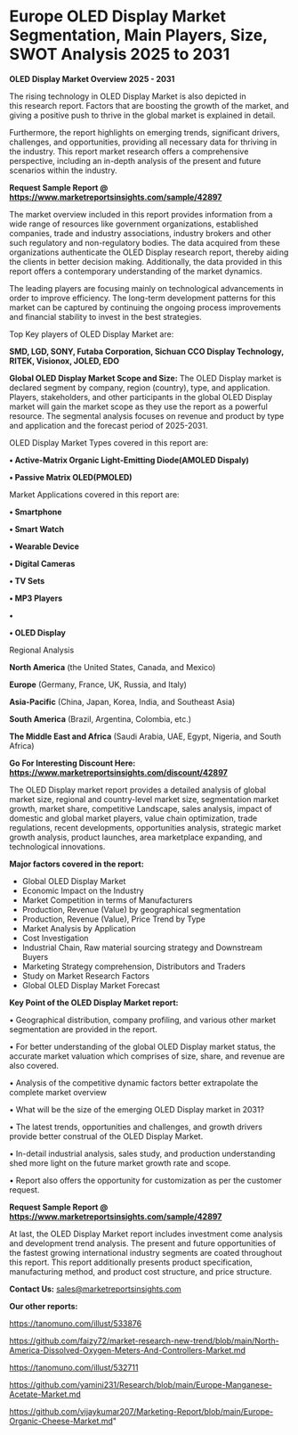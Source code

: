 # Europe OLED Display Market Segmentation, Main Players, Size, SWOT Analysis 2025 to 2031

<Strong> OLED Display Market Overview 2025 - 2031</strong>

The rising technology in OLED Display Market is also depicted in this research report. Factors that are boosting the growth of the market, and giving a positive push to thrive in the global market is explained in detail.

Furthermore, the report highlights on emerging trends, significant drivers, challenges, and opportunities, providing all necessary data for thriving in the industry. This report market research offers a comprehensive perspective, including an in-depth analysis of the present and future scenarios within the industry.

<strong>Request Sample Report @ <a href=https://www.marketreportsinsights.com/sample/42897>https://www.marketreportsinsights.com/sample/42897</a></strong>

The market overview included in this report provides information from a wide range of resources like government organizations, established companies, trade and industry associations, industry brokers and other such regulatory and non-regulatory bodies. The data acquired from these organizations authenticate the OLED Display research report, thereby aiding the clients in better decision making. Additionally, the data provided in this report offers a contemporary understanding of the market dynamics.

The leading players are focusing mainly on technological advancements in order to improve efficiency. The long-term development patterns for this market can be captured by continuing the ongoing process improvements and financial stability to invest in the best strategies.

Top Key players of OLED Display Market are:

<strong>SMD, LGD, SONY, Futaba Corporation, Sichuan CCO Display Technology, RITEK, Visionox, JOLED, EDO</strong>

<strong><b>Global OLED Display Market Scope and Size:</b></strong>
The OLED Display market is declared segment by company, region (country), type, and application. Players, stakeholders, and other participants in the global OLED Display market will gain the market scope as they use the report as a powerful resource. The segmental analysis focuses on revenue and product by type and application and the forecast period of 2025-2031.

OLED Display Market Types covered in this report are:

<strong>•  Active-Matrix Organic Light-Emitting Diode(AMOLED Dispaly)

•  Passive Matrix OLED(PMOLED)</strong>

Market Applications covered in this report are:

<strong>•  Smartphone

•  Smart Watch

•  Wearable Device

•  Digital Cameras

•  TV Sets

•  MP3 Players

•  

•  OLED Display</strong> 

Regional Analysis

<strong>North America</strong> (the United States, Canada, and Mexico)

<strong>Europe</strong> (Germany, France, UK, Russia, and Italy)

<strong>Asia-Pacific</strong> (China, Japan, Korea, India, and Southeast Asia)

<strong>South America</strong> (Brazil, Argentina, Colombia, etc.)

<strong>The Middle East and Africa</strong> (Saudi Arabia, UAE, Egypt, Nigeria, and South Africa)

<strong>Go For Interesting Discount Here: <a href=https://www.marketreportsinsights.com/discount/42897>https://www.marketreportsinsights.com/discount/42897</a></strong>

The OLED Display market report provides a detailed analysis of global market size, regional and country-level market size, segmentation market growth, market share, competitive Landscape, sales analysis, impact of domestic and global market players, value chain optimization, trade regulations, recent developments, opportunities analysis, strategic market growth analysis, product launches, area marketplace expanding, and technological innovations.

<strong><b>Major factors covered in the report:</b></strong>
<ul>
  <li>Global OLED Display Market </li>
  <li>Economic Impact on the Industry</li>
  <li>Market Competition in terms of Manufacturers</li>
  <li>Production, Revenue (Value) by geographical segmentation</li>
  <li>Production, Revenue (Value), Price Trend by Type</li>
  <li>Market Analysis by Application</li>
  <li>Cost Investigation</li>
  <li>Industrial Chain, Raw material sourcing strategy and Downstream Buyers</li>
  <li>Marketing Strategy comprehension, Distributors and Traders</li>
  <li>Study on Market Research Factors</li>
  <li>Global OLED Display Market Forecast</li>
</ul>

<strong><b>Key Point of the OLED Display Market report:</b></strong>

• Geographical distribution, company profiling, and various other market segmentation are provided in the report.

• For better understanding of the global OLED Display market status, the accurate market valuation which comprises of size, share, and revenue are also covered.

• Analysis of the competitive dynamic factors better extrapolate the complete market overview

• What will be the size of the emerging OLED Display market in 2031?

• The latest trends, opportunities and challenges, and growth drivers provide better construal of the OLED Display Market.

• In-detail industrial analysis, sales study, and production understanding shed more light on the future market growth rate and scope.

• Report also offers the opportunity for customization as per the customer request.

<strong>Request Sample Report @ <a href=https://www.marketreportsinsights.com/sample/42897>https://www.marketreportsinsights.com/sample/42897</a></strong>

At last, the OLED Display Market report includes investment come analysis and development trend analysis. The present and future opportunities of the fastest growing international industry segments are coated throughout this report. This report additionally presents product specification, manufacturing method, and product cost structure, and price structure.

<strong>Contact Us:</strong>
sales@marketreportsinsights.com

<strong>Our other reports:</strong>

<a href=https://tanomuno.com/illust/533876>https://tanomuno.com/illust/533876</a>

<a href=https://github.com/faizy72/market-research-new-trend/blob/main/North-America-Dissolved-Oxygen-Meters-And-Controllers-Market.md>https://github.com/faizy72/market-research-new-trend/blob/main/North-America-Dissolved-Oxygen-Meters-And-Controllers-Market.md</a>

<a href=https://tanomuno.com/illust/532711>https://tanomuno.com/illust/532711</a>

<a href=https://github.com/yamini231/Research/blob/main/Europe-Manganese-Acetate-Market.md>https://github.com/yamini231/Research/blob/main/Europe-Manganese-Acetate-Market.md</a>

<a href=https://github.com/vijaykumar207/Marketing-Report/blob/main/Europe-Organic-Cheese-Market.md>https://github.com/vijaykumar207/Marketing-Report/blob/main/Europe-Organic-Cheese-Market.md</a>"
